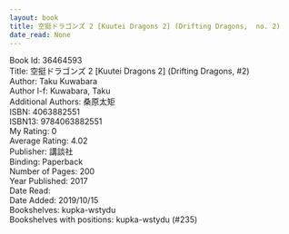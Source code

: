 ```yaml
---
layout: book
title: 空挺ドラゴンズ 2 [Kuutei Dragons 2] (Drifting Dragons,  no. 2)
date_read: None
---
```


Book Id: 36464593<br />
Title: 空挺ドラゴンズ 2 [Kuutei Dragons 2] (Drifting Dragons, #2)<br />
Author: Taku Kuwabara<br />
Author l-f: Kuwabara, Taku<br />
Additional Authors: 桑原太矩<br />
ISBN: 4063882551<br />
ISBN13: 9784063882551<br />
My Rating: 0<br />
Average Rating: 4.02<br />
Publisher: 講談社<br />
Binding: Paperback<br />
Number of Pages: 200<br />
Year Published: 2017<br />
Date Read: <br />
Date Added: 2019/10/15<br />
Bookshelves: kupka-wstydu<br />
Bookshelves with positions: kupka-wstydu (#235)<br />

